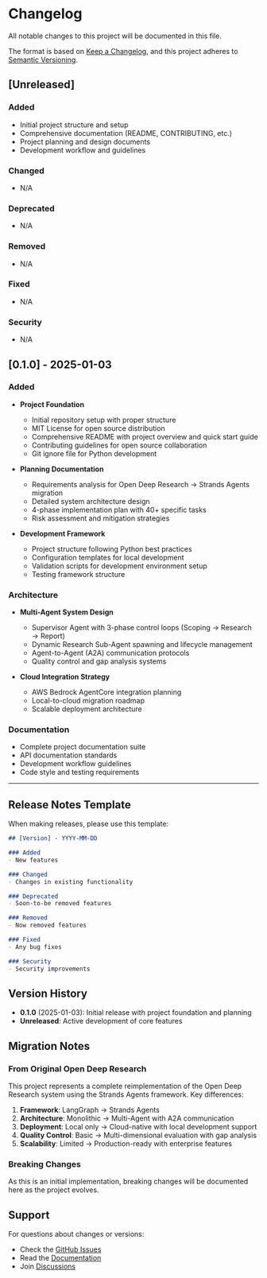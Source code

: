 # Changelog

All notable changes to this project will be documented in this file.

The format is based on [Keep a Changelog](https://keepachangelog.com/en/1.0.0/),
and this project adheres to [Semantic Versioning](https://semver.org/spec/v2.0.0.html).

## [Unreleased]

### Added
- Initial project structure and setup
- Comprehensive documentation (README, CONTRIBUTING, etc.)
- Project planning and design documents
- Development workflow and guidelines

### Changed
- N/A

### Deprecated
- N/A

### Removed
- N/A

### Fixed
- N/A

### Security
- N/A

## [0.1.0] - 2025-01-03

### Added
- **Project Foundation**
  - Initial repository setup with proper structure
  - MIT License for open source distribution
  - Comprehensive README with project overview and quick start guide
  - Contributing guidelines for open source collaboration
  - Git ignore file for Python development

- **Planning Documentation**
  - Requirements analysis for Open Deep Research → Strands Agents migration
  - Detailed system architecture design
  - 4-phase implementation plan with 40+ specific tasks
  - Risk assessment and mitigation strategies

- **Development Framework**
  - Project structure following Python best practices
  - Configuration templates for local development
  - Validation scripts for development environment setup
  - Testing framework structure

### Architecture
- **Multi-Agent System Design**
  - Supervisor Agent with 3-phase control loops (Scoping → Research → Report)
  - Dynamic Research Sub-Agent spawning and lifecycle management
  - Agent-to-Agent (A2A) communication protocols
  - Quality control and gap analysis systems

- **Cloud Integration Strategy**
  - AWS Bedrock AgentCore integration planning
  - Local-to-cloud migration roadmap
  - Scalable deployment architecture

### Documentation
- Complete project documentation suite
- API documentation standards
- Development workflow guidelines
- Code style and testing requirements

---

## Release Notes Template

When making releases, please use this template:

```markdown
## [Version] - YYYY-MM-DD

### Added
- New features

### Changed
- Changes in existing functionality

### Deprecated
- Soon-to-be removed features

### Removed
- Now removed features

### Fixed
- Any bug fixes

### Security
- Security improvements
```

## Version History

- **0.1.0** (2025-01-03): Initial release with project foundation and planning
- **Unreleased**: Active development of core features

## Migration Notes

### From Original Open Deep Research

This project represents a complete reimplementation of the Open Deep Research system using the Strands Agents framework. Key differences:

1. **Framework**: LangGraph → Strands Agents
2. **Architecture**: Monolithic → Multi-Agent with A2A communication
3. **Deployment**: Local only → Cloud-native with local development support
4. **Quality Control**: Basic → Multi-dimensional evaluation with gap analysis
5. **Scalability**: Limited → Production-ready with enterprise features

### Breaking Changes

As this is an initial implementation, breaking changes will be documented here as the project evolves.

## Support

For questions about changes or versions:
- Check the [GitHub Issues](https://github.com/yourusername/open-deep-research-strands/issues)
- Read the [Documentation](https://github.com/yourusername/open-deep-research-strands/wiki)
- Join [Discussions](https://github.com/yourusername/open-deep-research-strands/discussions)